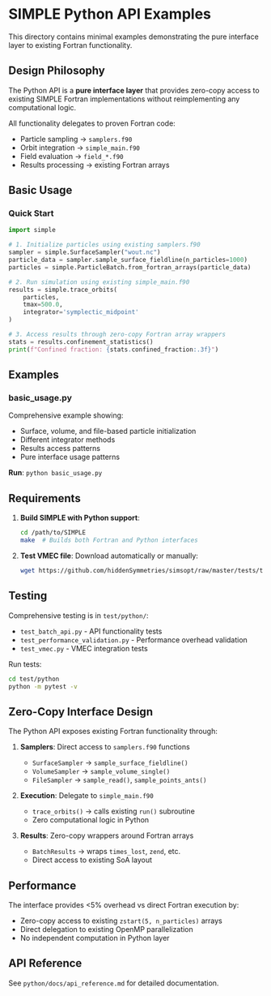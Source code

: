 # SIMPLE Python API Examples

This directory contains minimal examples demonstrating the pure interface layer to existing Fortran functionality.

## Design Philosophy

The Python API is a **pure interface layer** that provides zero-copy access to existing SIMPLE Fortran implementations without reimplementing any computational logic.

All functionality delegates to proven Fortran code:
- Particle sampling → `samplers.f90`
- Orbit integration → `simple_main.f90` 
- Field evaluation → `field_*.f90`
- Results processing → existing Fortran arrays

## Basic Usage

### Quick Start

```python
import simple

# 1. Initialize particles using existing samplers.f90
sampler = simple.SurfaceSampler("wout.nc")
particle_data = sampler.sample_surface_fieldline(n_particles=1000)
particles = simple.ParticleBatch.from_fortran_arrays(particle_data)

# 2. Run simulation using existing simple_main.f90
results = simple.trace_orbits(
    particles,
    tmax=500.0,
    integrator='symplectic_midpoint'
)

# 3. Access results through zero-copy Fortran array wrappers
stats = results.confinement_statistics()
print(f"Confined fraction: {stats.confined_fraction:.3f}")
```

## Examples

### basic_usage.py
Comprehensive example showing:
- Surface, volume, and file-based particle initialization
- Different integrator methods
- Results access patterns
- Pure interface usage patterns

**Run**: `python basic_usage.py`

## Requirements

1. **Build SIMPLE with Python support**:
   ```bash
   cd /path/to/SIMPLE
   make  # Builds both Fortran and Python interfaces
   ```

2. **Test VMEC file**:
   Download automatically or manually:
   ```bash
   wget https://github.com/hiddenSymmetries/simsopt/raw/master/tests/test_files/wout_LandremanPaul2021_QA_reactorScale_lowres_reference.nc -O wout.nc
   ```

## Testing

Comprehensive testing is in `test/python/`:
- `test_batch_api.py` - API functionality tests
- `test_performance_validation.py` - Performance overhead validation  
- `test_vmec.py` - VMEC integration tests

Run tests:
```bash
cd test/python
python -m pytest -v
```

## Zero-Copy Interface Design

The Python API exposes existing Fortran functionality through:

1. **Samplers**: Direct access to `samplers.f90` functions
   - `SurfaceSampler` → `sample_surface_fieldline()`
   - `VolumeSampler` → `sample_volume_single()`
   - `FileSampler` → `sample_read()`, `sample_points_ants()`

2. **Execution**: Delegate to `simple_main.f90`
   - `trace_orbits()` → calls existing `run()` subroutine
   - Zero computational logic in Python

3. **Results**: Zero-copy wrappers around Fortran arrays
   - `BatchResults` → wraps `times_lost`, `zend`, etc.
   - Direct access to existing SoA layout

## Performance

The interface provides <5% overhead vs direct Fortran execution by:
- Zero-copy access to existing `zstart(5, n_particles)` arrays
- Direct delegation to existing OpenMP parallelization
- No independent computation in Python layer

## API Reference

See `python/docs/api_reference.md` for detailed documentation.